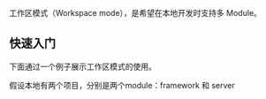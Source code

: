 工作区模式（Workspace mode），是希望在本地开发时支持多 Module。

## 快速入门

下面通过一个例子展示工作区模式的使用。

假设本地有两个项目，分别是两个module：framework 和 server